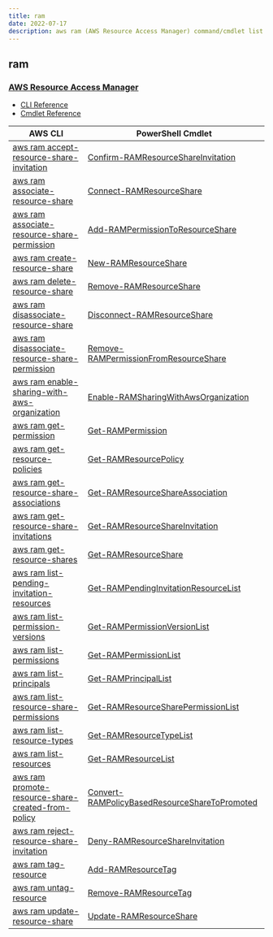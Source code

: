 ```yaml
---
title: ram
date: 2022-07-17
description: aws ram (AWS Resource Access Manager) command/cmdlet list.
---
```


## ram

### [AWS Resource Access Manager](https://aws.amazon.com/ram/)

* [CLI Reference](https://docs.aws.amazon.com/cli/latest/reference/ram/index.html)
* [Cmdlet Reference](https://docs.aws.amazon.com/powershell/latest/reference/items/AWS_Resource_Access_Manager_cmdlets.html)

|AWS CLI|PowerShell Cmdlet|
|----|----|
|[aws ram accept-resource-share-invitation](https://docs.aws.amazon.com/cli/latest/reference/ram/accept-resource-share-invitation.html)|[Confirm-RAMResourceShareInvitation](https://docs.aws.amazon.com/powershell/latest/reference/items/Confirm-RAMResourceShareInvitation.html)|
|[aws ram associate-resource-share](https://docs.aws.amazon.com/cli/latest/reference/ram/associate-resource-share.html)|[Connect-RAMResourceShare](https://docs.aws.amazon.com/powershell/latest/reference/items/Connect-RAMResourceShare.html)|
|[aws ram associate-resource-share-permission](https://docs.aws.amazon.com/cli/latest/reference/ram/associate-resource-share-permission.html)|[Add-RAMPermissionToResourceShare](https://docs.aws.amazon.com/powershell/latest/reference/items/Add-RAMPermissionToResourceShare.html)|
|[aws ram create-resource-share](https://docs.aws.amazon.com/cli/latest/reference/ram/create-resource-share.html)|[New-RAMResourceShare](https://docs.aws.amazon.com/powershell/latest/reference/items/New-RAMResourceShare.html)|
|[aws ram delete-resource-share](https://docs.aws.amazon.com/cli/latest/reference/ram/delete-resource-share.html)|[Remove-RAMResourceShare](https://docs.aws.amazon.com/powershell/latest/reference/items/Remove-RAMResourceShare.html)|
|[aws ram disassociate-resource-share](https://docs.aws.amazon.com/cli/latest/reference/ram/disassociate-resource-share.html)|[Disconnect-RAMResourceShare](https://docs.aws.amazon.com/powershell/latest/reference/items/Disconnect-RAMResourceShare.html)|
|[aws ram disassociate-resource-share-permission](https://docs.aws.amazon.com/cli/latest/reference/ram/disassociate-resource-share-permission.html)|[Remove-RAMPermissionFromResourceShare](https://docs.aws.amazon.com/powershell/latest/reference/items/Remove-RAMPermissionFromResourceShare.html)|
|[aws ram enable-sharing-with-aws-organization](https://docs.aws.amazon.com/cli/latest/reference/ram/enable-sharing-with-aws-organization.html)|[Enable-RAMSharingWithAwsOrganization](https://docs.aws.amazon.com/powershell/latest/reference/items/Enable-RAMSharingWithAwsOrganization.html)|
|[aws ram get-permission](https://docs.aws.amazon.com/cli/latest/reference/ram/get-permission.html)|[Get-RAMPermission](https://docs.aws.amazon.com/powershell/latest/reference/items/Get-RAMPermission.html)|
|[aws ram get-resource-policies](https://docs.aws.amazon.com/cli/latest/reference/ram/get-resource-policies.html)|[Get-RAMResourcePolicy](https://docs.aws.amazon.com/powershell/latest/reference/items/Get-RAMResourcePolicy.html)|
|[aws ram get-resource-share-associations](https://docs.aws.amazon.com/cli/latest/reference/ram/get-resource-share-associations.html)|[Get-RAMResourceShareAssociation](https://docs.aws.amazon.com/powershell/latest/reference/items/Get-RAMResourceShareAssociation.html)|
|[aws ram get-resource-share-invitations](https://docs.aws.amazon.com/cli/latest/reference/ram/get-resource-share-invitations.html)|[Get-RAMResourceShareInvitation](https://docs.aws.amazon.com/powershell/latest/reference/items/Get-RAMResourceShareInvitation.html)|
|[aws ram get-resource-shares](https://docs.aws.amazon.com/cli/latest/reference/ram/get-resource-shares.html)|[Get-RAMResourceShare](https://docs.aws.amazon.com/powershell/latest/reference/items/Get-RAMResourceShare.html)|
|[aws ram list-pending-invitation-resources](https://docs.aws.amazon.com/cli/latest/reference/ram/list-pending-invitation-resources.html)|[Get-RAMPendingInvitationResourceList](https://docs.aws.amazon.com/powershell/latest/reference/items/Get-RAMPendingInvitationResourceList.html)|
|[aws ram list-permission-versions](https://docs.aws.amazon.com/cli/latest/reference/ram/list-permission-versions.html)|[Get-RAMPermissionVersionList](https://docs.aws.amazon.com/powershell/latest/reference/items/Get-RAMPermissionVersionList.html)|
|[aws ram list-permissions](https://docs.aws.amazon.com/cli/latest/reference/ram/list-permissions.html)|[Get-RAMPermissionList](https://docs.aws.amazon.com/powershell/latest/reference/items/Get-RAMPermissionList.html)|
|[aws ram list-principals](https://docs.aws.amazon.com/cli/latest/reference/ram/list-principals.html)|[Get-RAMPrincipalList](https://docs.aws.amazon.com/powershell/latest/reference/items/Get-RAMPrincipalList.html)|
|[aws ram list-resource-share-permissions](https://docs.aws.amazon.com/cli/latest/reference/ram/list-resource-share-permissions.html)|[Get-RAMResourceSharePermissionList](https://docs.aws.amazon.com/powershell/latest/reference/items/Get-RAMResourceSharePermissionList.html)|
|[aws ram list-resource-types](https://docs.aws.amazon.com/cli/latest/reference/ram/list-resource-types.html)|[Get-RAMResourceTypeList](https://docs.aws.amazon.com/powershell/latest/reference/items/Get-RAMResourceTypeList.html)|
|[aws ram list-resources](https://docs.aws.amazon.com/cli/latest/reference/ram/list-resources.html)|[Get-RAMResourceList](https://docs.aws.amazon.com/powershell/latest/reference/items/Get-RAMResourceList.html)|
|[aws ram promote-resource-share-created-from-policy](https://docs.aws.amazon.com/cli/latest/reference/ram/promote-resource-share-created-from-policy.html)|[Convert-RAMPolicyBasedResourceShareToPromoted](https://docs.aws.amazon.com/powershell/latest/reference/items/Convert-RAMPolicyBasedResourceShareToPromoted.html)|
|[aws ram reject-resource-share-invitation](https://docs.aws.amazon.com/cli/latest/reference/ram/reject-resource-share-invitation.html)|[Deny-RAMResourceShareInvitation](https://docs.aws.amazon.com/powershell/latest/reference/items/Deny-RAMResourceShareInvitation.html)|
|[aws ram tag-resource](https://docs.aws.amazon.com/cli/latest/reference/ram/tag-resource.html)|[Add-RAMResourceTag](https://docs.aws.amazon.com/powershell/latest/reference/items/Add-RAMResourceTag.html)|
|[aws ram untag-resource](https://docs.aws.amazon.com/cli/latest/reference/ram/untag-resource.html)|[Remove-RAMResourceTag](https://docs.aws.amazon.com/powershell/latest/reference/items/Remove-RAMResourceTag.html)|
|[aws ram update-resource-share](https://docs.aws.amazon.com/cli/latest/reference/ram/update-resource-share.html)|[Update-RAMResourceShare](https://docs.aws.amazon.com/powershell/latest/reference/items/Update-RAMResourceShare.html)|

